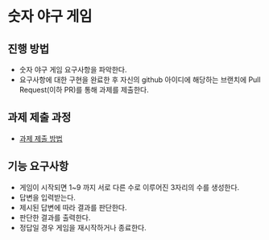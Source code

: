 # 숫자 야구 게임
## 진행 방법
* 숫자 야구 게임 요구사항을 파악한다.
* 요구사항에 대한 구현을 완료한 후 자신의 github 아이디에 해당하는 브랜치에 Pull Request(이하 PR)를 통해 과제를 제출한다.

## 과제 제출 과정
* [과제 제출 방법](https://github.com/next-step/nextstep-docs/tree/master/precourse)
 
## 기능 요구사항
* 게임이 시작되면 1~9 까지 서로 다른 수로 이루어진 3자리의 수를 생성한다.
* 답변을 입력받는다.
* 제시된 답변에 따라 결과를 판단한다.
* 판단한 결과를 출력한다.
* 정답일 경우 게임을 재시작하거나 종료한다.